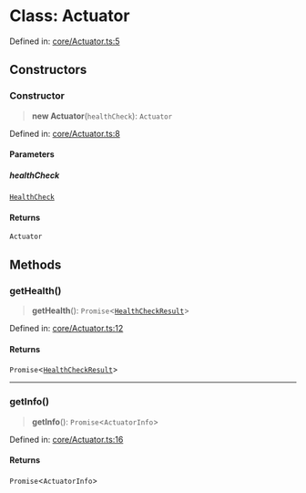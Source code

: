 # Class: Actuator

Defined in: [core/Actuator.ts:5](https://github.com/actuatorjs/actuatorjs/blob/811cc816821da2ac29627c8cd714b1bee6f2409b/src/core/Actuator.ts#L5)

## Constructors

### Constructor

> **new Actuator**(`healthCheck`): `Actuator`

Defined in: [core/Actuator.ts:8](https://github.com/actuatorjs/actuatorjs/blob/811cc816821da2ac29627c8cd714b1bee6f2409b/src/core/Actuator.ts#L8)

#### Parameters

##### healthCheck

[`HealthCheck`](HealthCheck.md)

#### Returns

`Actuator`

## Methods

### getHealth()

> **getHealth**(): `Promise`\<[`HealthCheckResult`](../interfaces/HealthCheckResult.md)\>

Defined in: [core/Actuator.ts:12](https://github.com/actuatorjs/actuatorjs/blob/811cc816821da2ac29627c8cd714b1bee6f2409b/src/core/Actuator.ts#L12)

#### Returns

`Promise`\<[`HealthCheckResult`](../interfaces/HealthCheckResult.md)\>

***

### getInfo()

> **getInfo**(): `Promise`\<`ActuatorInfo`\>

Defined in: [core/Actuator.ts:16](https://github.com/actuatorjs/actuatorjs/blob/811cc816821da2ac29627c8cd714b1bee6f2409b/src/core/Actuator.ts#L16)

#### Returns

`Promise`\<`ActuatorInfo`\>
